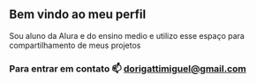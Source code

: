 ## Bem vindo ao meu perfil 

Sou aluno da Alura e do ensino medio e utilizo esse espaço para compartilhamento de meus projetos
### Para entrar em contato 📫 dorigattimiguel@gmail.com

